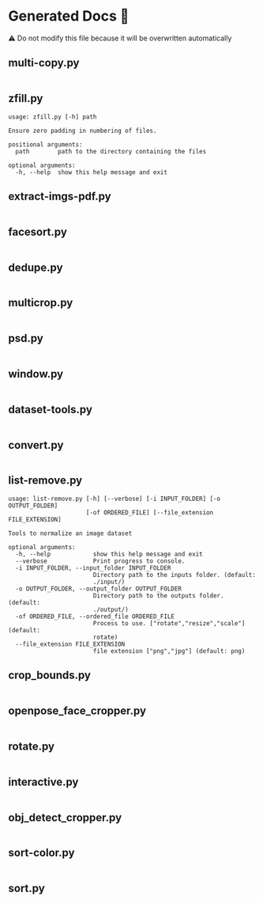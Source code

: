 # Generated Docs 📜
⚠️ Do not modify this file because it will be overwritten automatically
## multi-copy.py
```
```
## zfill.py
```
usage: zfill.py [-h] path

Ensure zero padding in numbering of files.

positional arguments:
  path        path to the directory containing the files

optional arguments:
  -h, --help  show this help message and exit
```
## extract-imgs-pdf.py
```
```
## facesort.py
```
```
## dedupe.py
```
```
## multicrop.py
```
```
## psd.py
```
```
## window.py
```
```
## dataset-tools.py
```
```
## convert.py
```
```
## list-remove.py
```
usage: list-remove.py [-h] [--verbose] [-i INPUT_FOLDER] [-o OUTPUT_FOLDER]
                      [-of ORDERED_FILE] [--file_extension FILE_EXTENSION]

Tools to normalize an image dataset

optional arguments:
  -h, --help            show this help message and exit
  --verbose             Print progress to console.
  -i INPUT_FOLDER, --input_folder INPUT_FOLDER
                        Directory path to the inputs folder. (default:
                        ./input/)
  -o OUTPUT_FOLDER, --output_folder OUTPUT_FOLDER
                        Directory path to the outputs folder. (default:
                        ./output/)
  -of ORDERED_FILE, --ordered_file ORDERED_FILE
                        Process to use. ["rotate","resize","scale"] (default:
                        rotate)
  --file_extension FILE_EXTENSION
                        file extension ["png","jpg"] (default: png)
```
## crop_bounds.py
```
```
## openpose_face_cropper.py
```
```
## rotate.py
```
```
## interactive.py
```
```
## obj_detect_cropper.py
```
```
## sort-color.py
```
```
## sort.py
```
```
